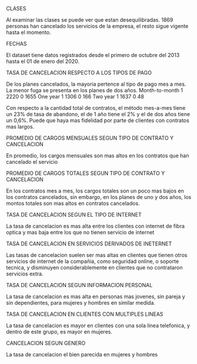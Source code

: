 CLASES

Al examinar las clases se puede ver que estan desequilibradas.
1869 personas han cancelado los servicios de la empresa, el resto sigue vigente hasta el momento. 



FECHAS

El dataset tiene datos registrados desde el primero de octubre del 2013 hasta el 01 de enero del 2020.



TASA DE CANCELACION RESPECTO A LOS TIPOS DE PAGO 

De los planes cancelados, la mayoria pertence al tipo de pago mes a mes. La menor fuga se presenta en los planes de dos años.
Month-to-month  1        2220
                0        1655
One year        1        1306
                0         166
Two year        1        1637
                0          48


Con respecto a la cantidad total de contratos, el método mes-a-mes tiene un 23% de tasa de abandono, el de 1 año tiene el 2% y el de dos años tiene un 0,6%. 
Puede que haya mas fidelidad por parte de clientes con contratos mas largos. 


PROMEDIO DE CARGOS MENSUALES SEGUN TIPO DE CONTRATO Y CANCELACION

En promedio, los cargos mensuales son mas altos en los contratos que han cancelado el servicio

PROMEDIO DE CARGOS TOTALES SEGUN TIPO DE CONTRATO Y CANCELACION

En los contratos mes a mes, los cargos totales son un poco mas bajos en los contratos cancelados, sin embargo, en los planes de uno y dos años, los montos totales son mas altos en contratos cancelados.


TASA DE CANCELACION SEGUN EL TIPO DE INTERNET

La tasa de cancelacion es mas alta entre los clientes con internet de fibra optica y mas baja entre los que no tienen servicio de internet

TASA DE CANCELACION EN SERVICIOS DERIVADOS DE INETERNET

Las tasas de cancelacion suelen ser mas altas en clientes que tienen otros servicios de internet de la compañia, como seguridad online, o soporte tecnica, y disminuyen considerablemente en clientes que no contrataron servicios extra.

TASA DE CANCELACION SEGUN INFORMACION PERSONAL

La tasa de cancelacion es mas alta en personas mas jovenes, sin pareja y sin dependientes, para mujeres y hombres en similar medida. 

TASA DE CANCELACION EN CLIENTES CON MULTIPLES LINEAS 

La tasa de cancelacion es mayor en clientes con una sola linea telefonica, y dentro de este grupo, es mayor en mujeres. 

CANCELACION SEGUN GENERO 

La tasa de cancelacion el bien parecida en mujeres y hombres